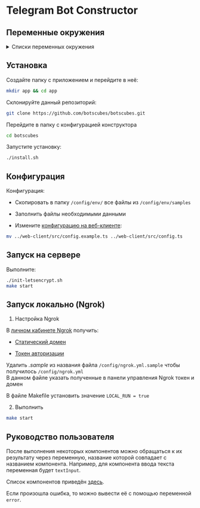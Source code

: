 # Telegram Bot Constructor  

## Переменные окружения  

<details>
    <summary>Списки переменных окружения</summary>

***bot.env***

Variable | Required
--- | ---
WEBHOOK_DOMAIN | Yes
WEBHOOK_PATH | Yes
LISTEN_ADDRESS | Yes
JWT_SECRET_KEY | Yes
LOGGER_TYPE | Optional
NATS_URL | Yes

`LOGGER_TYPE` - возможные значения:  
- `dev`
- `prod`

***bot_worker.env***

Variable | Required
--- | ---
WEBHOOK_PATH | Yes
LISTEN_ADDRESS | Yes
NATS_URL | Yes
LOGGER_TYPE | Optional

`LOGGER_TYPE` - возможные значения:  
- `dev`
- `prod`

***nginx.env***

Variable | Required
--- | ---
NGINX_BOT_LISTEN_PORT | Yes
NGINX_SERVER_NAME | Yes  
NGINX_USER_LISTEN_PORT | Yes  

***pgsql_bot.env***  
***pgsql_user.env***  

Variable | Required
--- | ---
POSTGRES_DB | Yes
POSTGRES_USER | Yes  
POSTGRES_PASSWORD | Yes  
POSTGRES_HOST | Yes  
POSTGRES_PORT | Yes  

***redis_bot.env***  

Variable | Required
--- | ---
REDIS_DB | Yes
REDIS_PASS | Yes  
REDIS_HOST | Yes  
REDIS_PORT | Yes  

***redis_auth.env***  

Variable | Required
--- | ---
REDIS_AUTH_DB | Yes
REDIS_AUTH_PASS | Yes  
REDIS_AUTH_HOST | Yes  
REDIS_AUTH_PORT | Yes  

</details>

## Установка

Создайте папку с приложением и перейдите в неё:

```sh
mkdir app && cd app
```

Склонируйте данный репозиторий:
```sh
git clone https://github.com/botscubes/botscubes.git
```

Перейдите в папку с конфигурацией конструктора
```sh
cd botscubes
```

Запустите установку:
```sh
./install.sh
```

## Конфигурация

Конфигурация: 

- Скопировать в папку `/config/env/` все файлы из `/config/env/samples`

- Заполнить файлы необходимыми данными

- Измените [конфигурацию на веб-клиенте](https://github.com/botscubes/web-client#конфигурация):

```sh
mv ../web-client/src/config.example.ts ../web-client/src/config.ts
```

## Запуск на сервере  

Выполните:

```sh
./init-letsencrypt.sh
make start
```


## Запуск локально (Ngrok)  

1. Настройка Ngrok

В [личном кабинете Ngrok][ngrok_dashboard] получить:

- [Cтатический домен][ngrok_get_static_domain]

- [Токен авторизации][ngrok_get_authtoken]

Удалить _.sample_ из названия файла `/config/ngrok.yml.sample` чтобы получилось `/config/ngrok.yml`  
В данном файле указать полученные в панели управления Ngrok токен и домен

В файле Makefile установить значение `LOCAL_RUN = true`


2. Выполнить 

```sh
make start
```

[//]: # (LINKS)
[ngrok_dashboard]: https://dashboard.ngrok.com/
[ngrok_get_static_domain]: https://dashboard.ngrok.com/cloud-edge/domains
[ngrok_get_authtoken]: https://dashboard.ngrok.com/tunnels/authtokens


## Руководство пользователя

После выполнения некоторых компонентов можно обращаться к их результату 
через переменную, 
название которой совпадает с названием компонента.
Например, для компонента ввода текста переменная будет `textInput`.

Список компонентов приведён 
[здесь](https://github.com/botscubes/bot-components/blob/main/docs/components/README.md#список-компонентов).

Если произошла ошибка, то можно вывести её с помощью переменной `error`.



